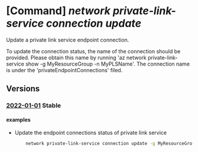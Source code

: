 # [Command] _network private-link-service connection update_

Update a private link service endpoint connection.

To update the connection status, the name of the connection should be provided. Please obtain this name by running 'az network private-link-service show -g MyResourceGroup -n MyPLSName'. The connection name is under the 'privateEndpointConnections' filed.

## Versions

### [2022-01-01](/Resources/mgmt-plane/L3N1YnNjcmlwdGlvbnMve30vcmVzb3VyY2Vncm91cHMve30vcHJvdmlkZXJzL21pY3Jvc29mdC5uZXR3b3JrL3ByaXZhdGVsaW5rc2VydmljZXMve30vcHJpdmF0ZWVuZHBvaW50Y29ubmVjdGlvbnMve30=/2022-01-01.xml) **Stable**

<!-- mgmt-plane /subscriptions/{}/resourcegroups/{}/providers/microsoft.network/privatelinkservices/{}/privateendpointconnections/{} 2022-01-01 -->

#### examples

- Update the endpoint connections status of private link service
    ```bash
        network private-link-service connection update -g MyResourceGroup -n MyEndpointName.f072a430-2d82-4470-ab30-d23fcfee58d1 --service-name MyPLSName --connection-status Rejected
    ```
